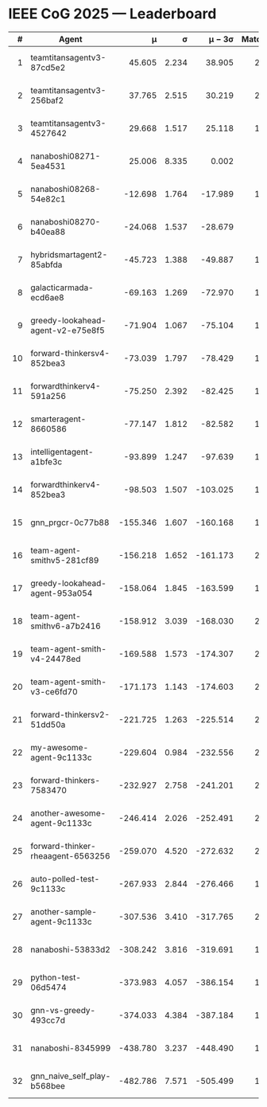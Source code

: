 # IEEE CoG 2025 — Leaderboard

| # | Agent | μ | σ | μ − 3σ | Matches | Updated |
|---:|---|---:|---:|---:|---:|---|
| 1 | teamtitansagentv3-87cd5e2 | 45.605 | 2.234 | 38.905 | 2000 | 2025-08-27 11:56 |
| 2 | teamtitansagentv3-256baf2 | 37.765 | 2.515 | 30.219 | 2020 | 2025-08-27 11:56 |
| 3 | teamtitansagentv3-4527642 | 29.668 | 1.517 | 25.118 | 1920 | 2025-08-27 11:56 |
| 4 | nanaboshi08271-5ea4531 | 25.006 | 8.335 | 0.002 | 360 | 2025-08-27 11:56 |
| 5 | nanaboshi08268-54e82c1 | -12.698 | 1.764 | -17.989 | 1700 | 2025-08-27 11:56 |
| 6 | nanaboshi08270-b40ea88 | -24.068 | 1.537 | -28.679 | 900 | 2025-08-27 11:56 |
| 7 | hybridsmartagent2-85abfda | -45.723 | 1.388 | -49.887 | 1613 | 2025-08-27 11:56 |
| 8 | galacticarmada-ecd6ae8 | -69.163 | 1.269 | -72.970 | 1820 | 2025-08-27 11:56 |
| 9 | greedy-lookahead-agent-v2-e75e8f5 | -71.904 | 1.067 | -75.104 | 1758 | 2025-08-27 11:56 |
| 10 | forward-thinkersv4-852bea3 | -73.039 | 1.797 | -78.429 | 1853 | 2025-08-27 11:56 |
| 11 | forwardthinkerv4-591a256 | -75.250 | 2.392 | -82.425 | 1686 | 2025-08-27 11:56 |
| 12 | smarteragent-8660586 | -77.147 | 1.812 | -82.582 | 1695 | 2025-08-27 11:56 |
| 13 | intelligentagent-a1bfe3c | -93.899 | 1.247 | -97.639 | 1804 | 2025-08-27 11:56 |
| 14 | forwardthinkerv4-852bea3 | -98.503 | 1.507 | -103.025 | 1561 | 2025-08-27 11:56 |
| 15 | gnn_prgcr-0c77b88 | -155.346 | 1.607 | -160.168 | 1640 | 2025-08-27 11:56 |
| 16 | team-agent-smithv5-281cf89 | -156.218 | 1.652 | -161.173 | 2160 | 2025-08-27 11:56 |
| 17 | greedy-lookahead-agent-953a054 | -158.064 | 1.845 | -163.599 | 1938 | 2025-08-27 11:56 |
| 18 | team-agent-smithv6-a7b2416 | -158.912 | 3.039 | -168.030 | 2340 | 2025-08-27 11:56 |
| 19 | team-agent-smith-v4-24478ed | -169.588 | 1.573 | -174.307 | 2000 | 2025-08-27 11:56 |
| 20 | team-agent-smith-v3-ce6fd70 | -171.173 | 1.143 | -174.603 | 2080 | 2025-08-27 11:56 |
| 21 | forward-thinkersv2-51dd50a | -221.725 | 1.263 | -225.514 | 2228 | 2025-08-27 11:56 |
| 22 | my-awesome-agent-9c1133c | -229.604 | 0.984 | -232.556 | 2680 | 2025-08-27 11:56 |
| 23 | forward-thinkers-7583470 | -232.927 | 2.758 | -241.201 | 2120 | 2025-08-27 11:56 |
| 24 | another-awesome-agent-9c1133c | -246.414 | 2.026 | -252.491 | 2160 | 2025-08-27 11:56 |
| 25 | forward-thinker-rheaagent-6563256 | -259.070 | 4.520 | -272.632 | 2148 | 2025-08-27 11:56 |
| 26 | auto-polled-test-9c1133c | -267.933 | 2.844 | -276.466 | 1640 | 2025-08-27 11:56 |
| 27 | another-sample-agent-9c1133c | -307.536 | 3.410 | -317.765 | 2260 | 2025-08-27 11:56 |
| 28 | nanaboshi-53833d2 | -308.242 | 3.816 | -319.691 | 1760 | 2025-08-27 11:56 |
| 29 | python-test-06d5474 | -373.983 | 4.057 | -386.154 | 1890 | 2025-08-27 11:56 |
| 30 | gnn-vs-greedy-493cc7d | -374.033 | 4.384 | -387.184 | 1900 | 2025-08-27 11:56 |
| 31 | nanaboshi-8345999 | -438.780 | 3.237 | -448.490 | 1910 | 2025-08-27 11:56 |
| 32 | gnn_naive_self_play-b568bee | -482.786 | 7.571 | -505.499 | 1500 | 2025-08-27 11:56 |
